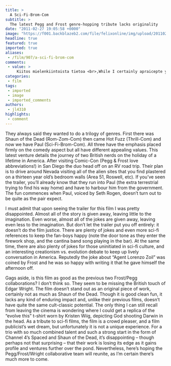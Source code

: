 ```yaml
---
title: >
  A Sci-Fi-Brom-Com
subtitle: >
  The latest Pegg and Frost genre-hopping tribute lacks originality
date: "2011-02-27 19:05:58 +0000"
image: "https://f001.backblazeb2.com/file/felixonline/img/upload/201102271904-ks607-paulpaul.jpg"
headline: true
featured: true
imported: true
aliases:
 - /film/907/a-sci-fi-brom-com
comments:
 - value: >
     Kiitos mielenkiintoista tietoa <br>,While I certainly apraicepte your comment and welcome participation to our posts, I find your choice of words offensive. Not to mention that they do not assist in any way to getting your point across or add any additional credibility to your opinion.While I was initially inclined to delete your comment altogether, I decided not to so that others may use it as a guideline of what not to post when they want to speak their mind.As a side note, it's Simon Pegg! I am excited to see this film and expect it to be a good time. Thank you for letting us know how you feel about this upcoming movie. In the future, please be a bit more selective with your choice of words.Thank you!,I was at Scio10, and remember your Ignite talk quite well. I just<a href="http://aqmxotpyue.com"> weatnd</a> to say that your juxtaposition of photos of "serious scientist" (Paul Offit, if I remember correctly?) and "ridiculous mom" (Jenny McCarthy) earned some grumbling about subtle misogyny from the scient
categories:
 - film
tags:
 - imported
 - image
 - imported_comments
authors:
 - jl4310
highlights:
 - comment
---
```


They always said they wanted to do a trilogy of genres. First there was Shaun of the Dead (Rom-Zom-Com) then came Hot Fuzz (Thrill-Com) and now we have Paul (Sci-Fi-Brom-Com). All three have the emphasis placed firmly on the comedy aspect but all have different appealing values. This latest venture details the journey of two British nerds on the holiday of a lifetime in America. After visiting Comic-Con (Pegg & Frost love abbreviations!) in San Diego the duo head off on an RV road trip. Their plan is to drive around Nevada visiting all of the alien sites that you find plastered on a thirteen year old’s bedroom walls (Area 51, Roswell, etc). If you’ve seen the trailer, you’ll already know that they run into Paul (the extra terrestrial trying to find his way home) and have to harbour him from the government. The fun commences when Paul, voiced by Seth Rogen, doesn’t turn out to be quite as the pair expect.

I must admit that upon seeing the trailer for this film I was pretty disappointed. Almost all of the story is given away, leaving little to the imagination. Even worse, almost all of the jokes are given away, leaving even less to the imagination. But don’t let the trailer put you off entirely: it doesn’t do the film justice. There are plenty of jokes and even more sci-fi references to keep the fan-boys happy (note the door tone as they enter the firework shop, and the cantina band song playing in the bar). At the same time, there are also plenty of jokes for those uninitiated in sci-fi culture, and an interesting creationism vs. evolution debate to keep up lively conversation in America. Reputedly the joke about “Agent Lorenzo Zoil” was coined by Frost and he was so happy with writing it that he gave himself the afternoon off.

Gags aside, is this film as good as the previous two Frost/Pegg collaborations? I don’t think so. They seem to be missing the British touch of Edgar Wright. The film doesn’t stand out as an original piece of work, certainly not as much as Shaun of the Dead. Though it is good clean fun, it lacks any kind of enduring impact and, unlike their previous films, doesn’t have quite the same cult-classic potential. The only thing I can still recall from leaving the cinema is wondering where I could get a replica of the “evolve this” t-shirt worn by Kristen Wiig, depicting God shooting Darwin in the head. As a tribute to sci-fi films, the film is a crowd pleaser, and a film publicist’s wet dream, but unfortunately it is not a unique experience. For a trio with so much combined talent and such a strong start in the form of Channel 4’s Spaced and Shaun of the Dead, it’s disappointing – though perhaps not that surprising – that their work is losing its edge as it gains profile and ventures further over the pond. Nevertheless, here’s hoping the Pegg/Frost/Wright collaborative team will reunite, as I’m certain there’s much more to come.
